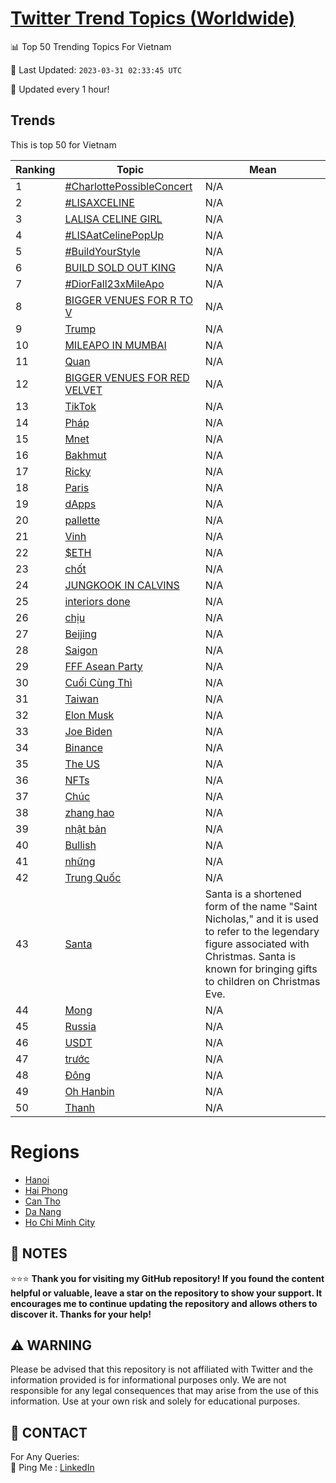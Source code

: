 [Twitter Trend Topics (Worldwide)](https://github.com/ErcinDedeoglu/Twitter-Trend-Topics)
==========


📊 Top 50 Trending Topics For Vietnam

📆 Last Updated: `2023-03-31 02:33:45 UTC`

🔧 Updated every 1 hour!


## Trends

This is top 50 for Vietnam

| Ranking | Topic | Mean |
| ------- | ------------ | ------------ |
| 1 | [#CharlottePossibleConcert](http://twitter.com/search?q=%23CharlottePossibleConcert) | N/A |
| 2 | [#LISAXCELINE](http://twitter.com/search?q=%23LISAXCELINE) | N/A |
| 3 | [LALISA CELINE GIRL](http://twitter.com/search?q=LALISA+CELINE+GIRL) | N/A |
| 4 | [#LISAatCelinePopUp](http://twitter.com/search?q=%23LISAatCelinePopUp) | N/A |
| 5 | [#BuildYourStyle](http://twitter.com/search?q=%23BuildYourStyle) | N/A |
| 6 | [BUILD SOLD OUT KING](http://twitter.com/search?q=BUILD+SOLD+OUT+KING) | N/A |
| 7 | [#DiorFall23xMileApo](http://twitter.com/search?q=%23DiorFall23xMileApo) | N/A |
| 8 | [BIGGER VENUES FOR R TO V](http://twitter.com/search?q=BIGGER+VENUES+FOR+R+TO+V) | N/A |
| 9 | [Trump](http://twitter.com/search?q=Trump) | N/A |
| 10 | [MILEAPO IN MUMBAI](http://twitter.com/search?q=MILEAPO+IN+MUMBAI) | N/A |
| 11 | [Quan](http://twitter.com/search?q=Quan) | N/A |
| 12 | [BIGGER VENUES FOR RED VELVET](http://twitter.com/search?q=BIGGER+VENUES+FOR+RED+VELVET) | N/A |
| 13 | [TikTok](http://twitter.com/search?q=TikTok) | N/A |
| 14 | [Pháp](http://twitter.com/search?q=Ph%c3%a1p) | N/A |
| 15 | [Mnet](http://twitter.com/search?q=Mnet) | N/A |
| 16 | [Bakhmut](http://twitter.com/search?q=Bakhmut) | N/A |
| 17 | [Ricky](http://twitter.com/search?q=Ricky) | N/A |
| 18 | [Paris](http://twitter.com/search?q=Paris) | N/A |
| 19 | [dApps](http://twitter.com/search?q=dApps) | N/A |
| 20 | [pallette](http://twitter.com/search?q=pallette) | N/A |
| 21 | [Vinh](http://twitter.com/search?q=Vinh) | N/A |
| 22 | [$ETH](http://twitter.com/search?q=%24ETH) | N/A |
| 23 | [chốt](http://twitter.com/search?q=ch%e1%bb%91t) | N/A |
| 24 | [JUNGKOOK IN CALVINS](http://twitter.com/search?q=JUNGKOOK+IN+CALVINS) | N/A |
| 25 | [interiors done](http://twitter.com/search?q=interiors+done) | N/A |
| 26 | [chịu](http://twitter.com/search?q=ch%e1%bb%8bu) | N/A |
| 27 | [Beijing](http://twitter.com/search?q=Beijing) | N/A |
| 28 | [Saigon](http://twitter.com/search?q=Saigon) | N/A |
| 29 | [FFF Asean Party](http://twitter.com/search?q=FFF+Asean+Party) | N/A |
| 30 | [Cuối Cùng Thì](http://twitter.com/search?q=Cu%e1%bb%91i+C%c3%b9ng+Th%c3%ac) | N/A |
| 31 | [Taiwan](http://twitter.com/search?q=Taiwan) | N/A |
| 32 | [Elon Musk](http://twitter.com/search?q=Elon+Musk) | N/A |
| 33 | [Joe Biden](http://twitter.com/search?q=Joe+Biden) | N/A |
| 34 | [Binance](http://twitter.com/search?q=Binance) | N/A |
| 35 | [The US](http://twitter.com/search?q=The+US) | N/A |
| 36 | [NFTs](http://twitter.com/search?q=NFTs) | N/A |
| 37 | [Chúc](http://twitter.com/search?q=Ch%c3%bac) | N/A |
| 38 | [zhang hao](http://twitter.com/search?q=zhang+hao) | N/A |
| 39 | [nhật bản](http://twitter.com/search?q=nh%e1%ba%adt+b%e1%ba%a3n) | N/A |
| 40 | [Bullish](http://twitter.com/search?q=Bullish) | N/A |
| 41 | [những](http://twitter.com/search?q=nh%e1%bb%afng) | N/A |
| 42 | [Trung Quốc](http://twitter.com/search?q=Trung+Qu%e1%bb%91c) | N/A |
| 43 | [Santa](http://twitter.com/search?q=Santa) | Santa is a shortened form of the name "Saint Nicholas," and it is used to refer to the legendary figure associated with Christmas. Santa is known for bringing gifts to children on Christmas Eve. |
| 44 | [Mong](http://twitter.com/search?q=Mong) | N/A |
| 45 | [Russia](http://twitter.com/search?q=Russia) | N/A |
| 46 | [USDT](http://twitter.com/search?q=USDT) | N/A |
| 47 | [trước](http://twitter.com/search?q=tr%c6%b0%e1%bb%9bc) | N/A |
| 48 | [Đông](http://twitter.com/search?q=%c4%90%c3%b4ng) | N/A |
| 49 | [Oh Hanbin](http://twitter.com/search?q=Oh+Hanbin) | N/A |
| 50 | [Thanh](http://twitter.com/search?q=Thanh) | N/A |



# Regions

* [Hanoi](</Vietnam/Hanoi.md>)
* [Hai Phong](</Vietnam/Hai Phong.md>)
* [Can Tho](</Vietnam/Can Tho.md>)
* [Da Nang](</Vietnam/Da Nang.md>)
* [Ho Chi Minh City](</Vietnam/Ho Chi Minh City.md>)



## 📝 NOTES

⭐⭐⭐ **Thank you for visiting my GitHub repository! If you found the content helpful or valuable, leave a star on the repository to show your support. It encourages me to continue updating the repository and allows others to discover it. Thanks for your help!**


## ⚠️ WARNING

Please be advised that this repository is not affiliated with Twitter and the information provided is for informational purposes only. We are not responsible for any legal consequences that may arise from the use of this information. Use at your own risk and solely for educational purposes.


## 📨 CONTACT

 For Any Queries:  
            🏓 Ping Me : [LinkedIn](https://www.linkedin.com/in/ercindedeoglu/)
